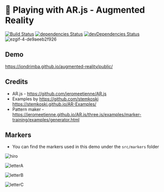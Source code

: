 # :ghost: Playing with AR.js - Augmented Reality

[![Build Status](https://travis-ci.org/iondrimba/augmented-reality.svg?branch=master)](https://travis-ci.org/iondrimba/augmented-reality)
[![dependencies Status](https://david-dm.org/iondrimba/augmented-reality/status.svg)](https://david-dm.org/iondrimba/augmented-reality)
[![devDependencies Status](https://david-dm.org/iondrimba/augmented-reality/dev-status.svg)](https://david-dm.org/iondrimba/augmented-reality?type=dev)
![ezgif-4-de9aeeb2f926](https://user-images.githubusercontent.com/178548/57727671-7ac64000-7668-11e9-9aaa-d4e93f5ee442.gif)

## Demo
https://iondrimba.github.io/augmented-reality/public/

## Credits
* AR.js - https://github.com/jeromeetienne/AR.js
* Examples by  https://github.com/stemkoski https://stemkoski.github.io/AR-Examples/
* Pattern maker - https://jeromeetienne.github.io/AR.js/three.js/examples/marker-training/examples/generator.html

## Markers
* You can find the markers used in this demo under the `src/markers` folder

![hiro](https://user-images.githubusercontent.com/178548/57737067-a6552480-7680-11e9-8c3a-f2def8acf4d4.png)

![letterA](https://user-images.githubusercontent.com/178548/57737068-a6552480-7680-11e9-9959-b0df8cc71cc8.png)

![letterB](https://user-images.githubusercontent.com/178548/57737069-a6552480-7680-11e9-9498-8663e7a83684.png)

![letterC](https://user-images.githubusercontent.com/178548/57737070-a6edbb00-7680-11e9-9f93-211812a7e64d.png)
